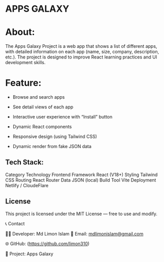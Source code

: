 # APPS GALAXY

# About:
The Apps Galaxy Project is a web app that shows a list of different apps, with detailed information on each app (name, size, company, description, etc.).
The project is designed to improve React learning practices and UI development skills.

# Feature:  

* Browse and search apps

* See detail views of each app

* Interactive user experience with “Install” button

* Dynamic React components

* Responsive design (using Tailwind CSS)

* Dynamic render from fake JSON data


## Tech Stack:

Category	            Technology
Frontend Framework	    React (V18+)
Styling	                Tailwind CSS
Routing	                React Router
Data	                JSON (local)
Build Tool	            Vite
Deployment	            Netlify / CloudeFlare

## License

This project is licensed under the MIT License — free to use and modify.

📞 Contact

👨‍💻 Developer: Md Limon Islam
📧 Email: mdlimonislam@gmail.com

🌐 GitHub: (https://github.com/limon310)

💫 Project: Apps Galaxy

